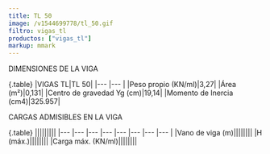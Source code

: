 ```yaml
---
title: TL 50
image: /v1544699778/tl_50.gif
filtro: vigas_tl
productos: ["vigas_tl"]
markup: mmark
---
```



DIMENSIONES DE LA VIGA

{.table}
|VIGAS TL|TL 50|
|--- |--- |
|Peso propio (KN/ml)|3,27|
|Área (m²)|0,131|
|Centro de gravedad Yg (cm)|19,14|
|Momento de Inercia (cm4)|325.957|


CARGAS ADMISIBLES EN LA VIGA

{.table}
|||||||||
|--- |--- |--- |--- |--- |--- |--- |--- |
|Vano de viga (m)||||||||
|H (máx.)||||||||
|Carga máx. (KN/ml)||||||||
